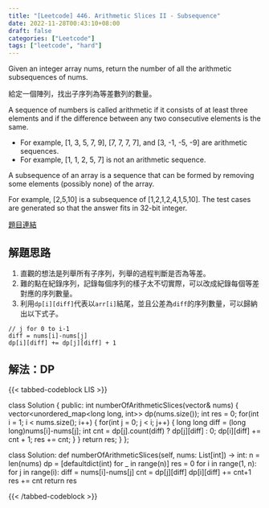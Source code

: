 ```yaml
---
title: "[Leetcode] 446. Arithmetic Slices II - Subsequence"
date: 2022-11-28T00:43:10+08:00
draft: false
categories: ["Leetcode"]
tags: ["leetcode", "hard"]
---
```


Given an integer array nums, return the number of all the arithmetic subsequences of nums.

給定一個陣列，找出子序列為等差數列的數量。

A sequence of numbers is called arithmetic if it consists of at least three elements and if the difference between any two consecutive elements is the same.

<!--more-->

 - For example, [1, 3, 5, 7, 9], [7, 7, 7, 7], and [3, -1, -5, -9] are arithmetic sequences.
 - For example, [1, 1, 2, 5, 7] is not an arithmetic sequence.

A subsequence of an array is a sequence that can be formed by removing some elements (possibly none) of the array.

For example, [2,5,10] is a subsequence of [1,2,1,2,4,1,5,10].
The test cases are generated so that the answer fits in 32-bit integer.

[題目連結](https://leetcode.com/problems/arithmetic-slices-ii-subsequence/)

## 解題思路

1. 直觀的想法是列舉所有子序列，列舉的過程判斷是否為等差。
2. 難的點在紀錄序列，記錄每個序列的樣子太不切實際，可以改成紀錄每個等差對應的序列數量。
3. 利用`dp[i][diff]`代表以`arr[i]`結尾，並且公差為`diff`的序列數量，可以歸納出以下式子。
```
// j for 0 to i-1
diff = nums[i]-nums[j]
dp[i][diff] += dp[j][diff] + 1
```

## 解法：DP

{{< tabbed-codeblock LIS >}}
<!-- tab cpp -->
class Solution {
public:
    int numberOfArithmeticSlices(vector<int>& nums) {
        vector<unordered_map<long long, int>> dp(nums.size());
        int res = 0;
        for(int i = 1; i < nums.size(); i++) {
            for(int j = 0; j < i; j++) {
                long long diff = (long long)nums[i]-nums[j];
                int cnt = dp[j].count(diff) ? dp[j][diff] : 0;
                dp[i][diff] += cnt + 1;
                res += cnt;
            }
        }
        return res;
    }
};
<!-- endtab -->

<!-- tab python -->
class Solution:
    def numberOfArithmeticSlices(self, nums: List[int]) -> int:
        n = len(nums)
        dp = [defaultdict(int) for _ in range(n)]
        res = 0
        for i in range(1, n):
            for j in range(i):
                diff = nums[i]-nums[j]
                cnt = dp[j][diff]
                dp[i][diff] += cnt+1
                res += cnt
        return res
<!-- endtab -->
{{< /tabbed-codeblock >}}